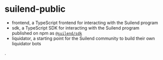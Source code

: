 # suilend-public

- frontend, a TypeScript frontend for interacting with the Suilend program
- sdk, a TypeScript SDK for interacting with the Suilend program published on npm as [`@suilend/sdk`](https://www.npmjs.com/package/@suilend/sdk)
- liquidator, a starting point for the Suilend community to build their own liquidator bots

.